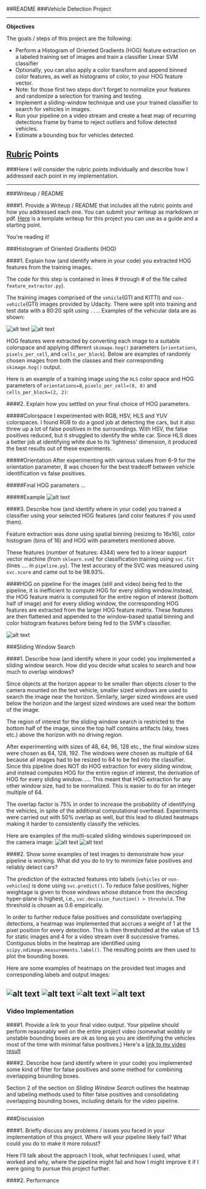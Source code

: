 ##README
###Vehicle Detection Project

---

**Objectives**

The goals / steps of this project are the following:

* Perform a Histogram of Oriented Gradients (HOG) feature extraction on a labeled training set of images and train a classifier Linear SVM classifier
* Optionally, you can also apply a color transform and append binned color features, as well as histograms of color, to your HOG feature vector. 
* Note: for those first two steps don't forget to normalize your features and randomize a selection for training and testing.
* Implement a sliding-window technique and use your trained classifier to search for vehicles in images.
* Run your pipeline on a video stream and create a heat map of recurring detections frame by frame to reject outliers and follow detected vehicles.
* Estimate a bounding box for vehicles detected.

[//]: # (Image References)
[image_cars]: ./plots/vehicles.png
[image_noncars]: ./plots/non-vehicles.png
[image_hog]: ./plots/HOG_training_images.png
[image_hog_pipeline]: ./plots/HOG_pipeline_image.png
[image_sliding_w1]: ./output_images/sliding_output_test6.jpg
[image_sliding_w2]: ./output_images/sliding_output_test3.jpg
[image5]: ./plots/test1_heat_label.png
[image6]: ./output_images/output_test6.png
[image7]: ./plots/test6_heat_label.png
[image8]: ./output_images/output_test1.png
[video1]: ./output_video.mp4

## [Rubric](https://review.udacity.com/#!/rubrics/513/view) Points
###Here I will consider the rubric points individually and describe how I addressed each point in my implementation.  

---
###Writeup / README

####1. Provide a Writeup / README that includes all the rubric points and how you addressed each one.  You can submit your writeup as markdown or pdf.  [Here](https://github.com/udacity/CarND-Vehicle-Detection/blob/master/writeup_template.md) is a template writeup for this project you can use as a guide and a starting point.  

You're reading it!

###Histogram of Oriented Gradients (HOG)

####1. Explain how (and identify where in your code) you extracted HOG features from the training images.

The code for this step is contained in lines # through # of the file called `feature_extractor.py`).  

The training images comprised of the `vehicle`(GTI and KITTI) and `non-vehicle`(GTI) images provided by Udacity. There were split into training and test data with a 80:20 split using `...`. Examples of the vehicular data are as shown:

![alt text][image_cars]
![alt text][image_noncars]

HOG features were extracted by converting each image to a suitable colorspace and applying different `skimage.hog()` parameters (`orientations`, `pixels_per_cell`, and `cells_per_block`). Below are examples of randomly chosen images from both the classes and their corresponding `skimage.hog()` output.

Here is an example of a training image using the `HLS` color space and HOG parameters of `orientations=8`, `pixels_per_cell=(8, 8)` and `cells_per_block=(2, 2)`:



####2. Explain how you settled on your final choice of HOG parameters.

#####Colorspace
I experimented with RGB, HSV, HLS and YUV colorspaces. I found RGB to do a good job at detecting the cars, but it also threw up a lot of false positives in the surroundings. With HSV, the false positives reduced, but it struggled to identify the white car. Since HLS does a better job at identifying white due to its 'lightness' dimension, it produced the best results out of these experiments.

#####Orientation
After experimenting with various values from 6-9 for the orientation parameter, 8 was chosen for the best tradeoff between vehicle identification vs false positives.

#####Final HOG parameters
...

#####Example
![alt text][image_hog]

####3. Describe how (and identify where in your code) you trained a classifier using your selected HOG features (and color features if you used them).

Feature extraction was done using spatial binning (resizing to 16x16), color histogram (bins of 16) and HOG with parameters mentioned above.

These features (number of features: 4344) were fed to a linear support vector machine (from `sklearn.svm`) for classification training using `svc.fit` (lines .... in `pipeline.py`). The test accuracy of the SVC was measured using `svc.score` and came out to be 98.93%. 

####HOG on pipeline
For the images (still and video) being fed to the pipeline, it is inefficient to compute HOG for every sliding window.Instead, the HOG feature matrix is computed for the entire region of interest (bottom half of image) and for every sliding window, the corresponding HOG features are extracted from the larger HOG feature matrix. These features are then flattened and appended to the window-based spatial binning and color histogram features before being fed to the SVM's classifier.

![alt text][image_hog_pipeline]

###Sliding Window Search

####1. Describe how (and identify where in your code) you implemented a sliding window search.  How did you decide what scales to search and how much to overlap windows?

Since objects at the horizon appear to be smaller than objects closer to the camera mounted on the test vehicle, smaller sized windows are used to search the image near the horizon. Similarly, larger sized windows are used below the horizon and the largest sized windows are used near the bottom of the image. 

The region of interest for the sliding window search is restricted to the bottom half of the image, since the top half contains artifacts (sky, trees etc.) above the horizon with no driving region. 

After experimenting with sizes of 48, 64, 96, 128 etc., the final window sizes were chosen as 64, 128, 192. The windows were chosen as multiple of 64 because all images had to be resized to 64 to be fed into the classifier. Since this pipeline does NOT do HOG extraction for every sliding window, and instead computes HOG for the entire region of interest, the derivation of HOG for every sliding window......  This meant that HOG extraction for any other window size, had to be normalized. This is easier to do for an integer multiple of 64.

The overlap factor is 75% in order to increase the probability of identifying the vehicles, in spite of the additional computational overhead. Experiments were carried out with 50% overlap as well, but this lead to diluted heatmaps making it harder to consistently classify the vehicles. 

Here are examples of the multi-scaled sliding windows superimposed on the camera image:
![alt text][image_sliding_w1]
![alt text][image_sliding_w2]

####2. Show some examples of test images to demonstrate how your pipeline is working.  What did you do to try to minimize false positives and reliably detect cars?

The prediction of the extracted features into labels (`vehicles` or `non-vehicles`) is done using `svc.predict()`. To reduce false positives, higher weightage is given to those windows whose distance from the deciding hyper-plane is highest, i.e., `svc.decision_function() > threshold`. The threshold is chosen as 0.6 empirically. 

In order to further reduce false positives and consolidate overlapping detections, a heatmap was implemented that accrues a weight of 1 at the pixel position for every detection. This is then thresholded at the value of 1.5 for static images and 4 for a video stream over 8 successive frames. Contiguous blobs in the heatmap are identified using `scipy.ndimage.measurements.label()`. The resulting points are then used to plot the bounding boxes.
 
Here are some examples of heatmaps on the provided test images and corresponding labels and output images:

![alt text][image5]
![alt text][image6]
![alt text][image7]
![alt text][image8]
---

### Video Implementation

####1. Provide a link to your final video output.  Your pipeline should perform reasonably well on the entire project video (somewhat wobbly or unstable bounding boxes are ok as long as you are identifying the vehicles most of the time with minimal false positives.)
Here's a [link to my video result](./project_video.mp4)


####2. Describe how (and identify where in your code) you implemented some kind of filter for false positives and some method for combining overlapping bounding boxes.

Section 2 of the section on *Sliding Window Search* outlines the heatmap and labeling methods used to filter false positives and consolidating overlapping bounding boxes, including details for the video pipeline.

---

###Discussion

####1. Briefly discuss any problems / issues you faced in your implementation of this project.  Where will your pipeline likely fail?  What could you do to make it more robust?

Here I'll talk about the approach I took, what techniques I used, what worked and why, where the pipeline might fail and how I might improve it if I were going to pursue this project further.  

####2. Performance
